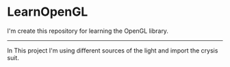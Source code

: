 # LearnOpenGL
I'm create this repository for learning the OpenGL library.

----------------------------------------------------------------------------

In This project I'm using different sources of the light and import the crysis suit.
